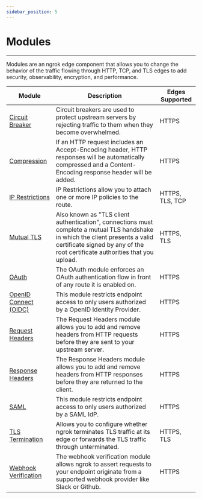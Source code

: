 ```yaml
---
sidebar_position: 5
---
```


# Modules
----------------

Modules are an ngrok edge component that allows you to change the behavior of the traffic flowing through HTTP, TCP, and TLS edges to add security, observability, encryption, and performance.

| Module | Description | Edges Supported |
| --- | --- | --- |
| [Circuit Breaker](circuit-breaker) | Circuit breakers are used to protect upstream servers by rejecting traffic to them when they become overwhelmed. | HTTPS |
| [Compression](compression) | If an HTTP request includes an Accept-Encoding header, HTTP responses will be automatically compressed and a Content-Encoding response header will be added. | HTTPS |
| [IP Restrictions](ip-restrictions) | IP Restrictions allow you to attach one or more IP policies to the route. | HTTPS, TLS, TCP |
| [Mutual TLS](mutual-tls) | Also known as "TLS client authentication", connections must complete a mutual TLS handshake in which the client presents a valid certificate signed by any of the root certificate authorities that you upload. | HTTPS, TLS |
| [OAuth](oauth) | The OAuth module enforces an OAuth authentication flow in front of any route it is enabled on. | HTTPS |
| [OpenID Connect (OIDC)](openid-connect-oidc) | This module restricts endpoint access to only users authorized by a OpenID Identity Provider. | HTTPS |
| [Request Headers](request-headers) | The Request Headers module allows you to add and remove headers from HTTP requests before they are sent to your upstream server. | HTTPS |
| [Response Headers](response-headers) | The Response Headers module allows you to add and remove headers from HTTP responses before they are returned to the client. | HTTPS |
| [SAML](saml) | This module restricts endpoint access to only users authorized by a SAML IdP. | HTTPS |
| [TLS Termination](tls-termination) | Allows you to configure whether ngrok terminates TLS traffic at its edge or forwards the TLS traffic through unterminated. | HTTPS, TLS |
| [Webhook Verification](webhook-verification) | The webhook verification module allows ngrok to assert requests to your endpoint originate from a supported webhook provider like Slack or Github. | HTTPS |